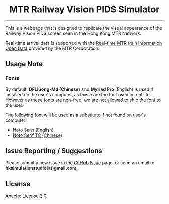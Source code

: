 <div align="center">
    <h1>MTR Railway Vision PIDS Simulator</h1>
</div>

---

This is a webpage that is designed to replicate the visual appearance of the Railway Vision PIDS screen seen in the Hong Kong MTR Network.

Real-time arrival data is supported with the [Real-time MTR train information Open Data](https://data.gov.hk/en-data/dataset/mtr-data2-nexttrain-data) provided by the MTR Corporation.

## Usage Note
### Fonts
By default, **DFLiSong-Md (Chinese)** and **Myriad Pro** (English) is used if installed on the user's computer, as these are the font used in real life.
However as these fonts are non-free, we are not allowed to ship the font to the user.  

The following font will be used as a substitute if not found on user's computer:
- [Noto Sans (English)](https://fonts.google.com/noto/specimen/Noto+Sans?query=Noto+Sans)
- [Noto Serif TC (Chinese)](https://fonts.google.com/noto/specimen/Noto+Serif+TC)

## Issue Reporting / Suggestions
Please submit a new issue in the [GitHub Issue](https://github.com/hktss/mtr-pids/issues) page, or send an email to **hksimulationstudio(at)gmail.com**.

## License
[Apache License 2.0](https://www.apache.org/licenses/LICENSE-2.0)

